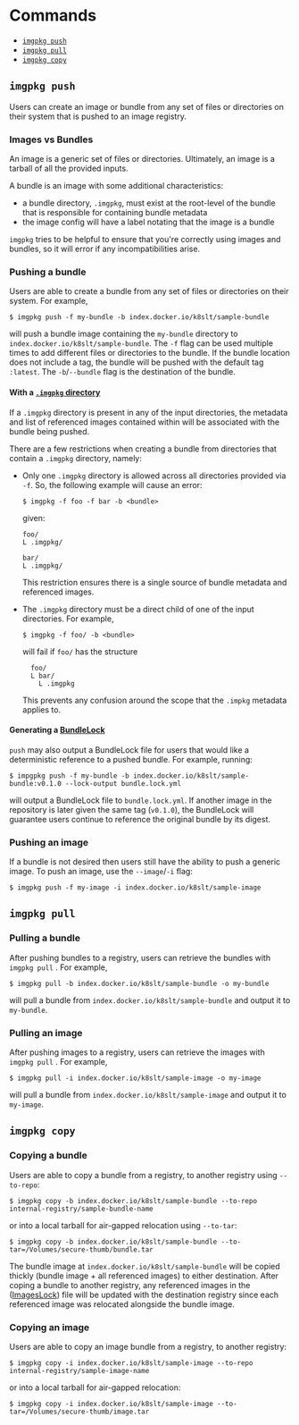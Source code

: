 # Commands

- [`imgpkg push`](#imgpkg-push)
- [`imgpkg pull`](#imgpkg-pull)
- [`imgpkg copy`](#imgpkg-copy)

## `imgpkg push`

Users can create an image or bundle from any set of files or directories on their system that is pushed to an image registry.

### Images vs Bundles

An image is a generic set of files or directories. Ultimately, an image is a tarball of all the provided inputs.

A bundle is an image with some additional characteristics:
- a bundle directory, `.imgpkg`, must exist at the root-level of the bundle that is responsible for containing bundle metadata
- the image config will have a label notating that the image is a bundle

`imgpkg` tries to be helpful to ensure that you're correctly using images and bundles, so it will error if any incompatibilities arise.

### Pushing a bundle

Users are able to create a bundle from any set of files or directories on their system. For example,

`$ imgpkg push -f my-bundle -b index.docker.io/k8slt/sample-bundle`

will push a bundle image containing the `my-bundle` directory to `index.docker.io/k8slt/sample-bundle`.
The `-f` flag can be used multiple times to add different files or directories to the bundle. If the bundle location does not include a tag, the bundle will be pushed with the default tag `:latest`. The `-b`/`--bundle` flag is the destination of the bundle. 

#### With a [`.imgpkg` directory](resources.md#imgpkg-directory)
If a `.imgpkg` directory is present in any of the input directories, the metadata and list of referenced images contained within will be associated with the bundle being pushed.

There are a few restrictions when creating a bundle from directories that contain a `.imgpkg` directory, namely:

* Only one `.imgpkg` directory is allowed across all directories provided via `-f`. So, the following example will cause an error:

  `$ imgpkg -f foo -f bar -b <bundle>`

  given:

  ```
  foo/
  L .imgpkg/

  bar/
  L .imgpkg/
  ```

  This restriction ensures there is a single source of bundle metadata and referenced images.

* The `.imgpkg` directory must be a direct child of one of the input directories. For example,

  `$ imgpkg -f foo/ -b <bundle>`

  will fail if `foo/` has the structure

  ```
    foo/
    L bar/
      L .imgpkg
  ```
  
  This prevents any confusion around the scope that the `.impkg` metadata applies to.

#### Generating a [BundleLock](resources.md#bundlelock)

`push` may also output a BundleLock file for users that would like a deterministic reference to a pushed bundle. For example, running:

`$ impgpkg push -f my-bundle -b index.docker.io/k8slt/sample-bundle:v0.1.0 --lock-output
bundle.lock.yml`

will output a BundleLock file to `bundle.lock.yml`. If another image in the repository is later given the same tag (`v0.1.0`), the BundleLock will guarantee users continue to reference the original bundle by its digest.

### Pushing an image

If a bundle is not desired then users still have the ability to push a generic image. To push an image, use the `--image`/`-i` flag:

`$ imgpkg push -f my-image -i index.docker.io/k8slt/sample-image`

## `imgpkg pull`

### Pulling a bundle

After pushing bundles to a registry, users can retrieve the bundles with `imgpkg pull` . For example,

`$ imgpkg pull -b index.docker.io/k8slt/sample-bundle -o my-bundle`

will pull a bundle from `index.docker.io/k8slt/sample-bundle` and output it to `my-bundle`.

### Pulling an image

After pushing images to a registry, users can retrieve the images with `imgpkg pull` . For example,

`$ imgpkg pull -i index.docker.io/k8slt/sample-image -o my-image`

will pull a bundle from `index.docker.io/k8slt/sample-image` and output it to `my-image`.

## `imgpkg copy`

### Copying a bundle

Users are able to copy a bundle from a registry, to another registry using `--to-repo`: 

`$ imgpkg copy -b index.docker.io/k8slt/sample-bundle --to-repo internal-registry/sample-bundle-name`

or into a local tarball for air-gapped relocation using `--to-tar`:
 
`$ imgpkg copy -b index.docker.io/k8slt/sample-bundle --to-tar=/Volumes/secure-thumb/bundle.tar`

The bundle image at `index.docker.io/k8slt/sample-bundle` will be copied thickly (bundle image + all referenced images)
to either destination. After coping a bundle to another registry, any referenced images in the ([ImagesLock](resources.md#imageslock)) file
will be updated with the destination registry since each referenced image was relocated alongside the bundle image.


### Copying an image

Users are able to copy an image bundle from a registry, to another registry:

`$ imgpkg copy -i index.docker.io/k8slt/sample-image --to-repo internal-registry/sample-image-name`

or into a local tarball for air-gapped relocation:
 
`$ imgpkg copy -i index.docker.io/k8slt/sample-image --to-tar=/Volumes/secure-thumb/image.tar`
